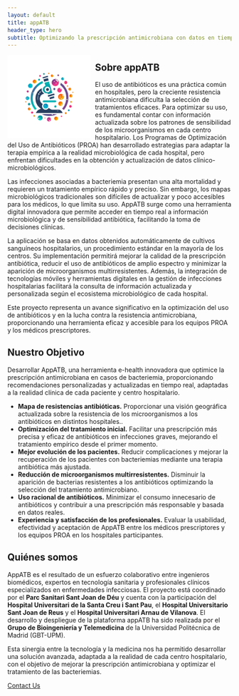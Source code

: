 ```yaml
---
layout: default
title: appATB
header_type: hero
subtitle: Optimizando la prescripción antimicrobiana con datos en tiempo real
---
```

<div style="float: left; margin-right: 10px;">
  <img src="assets/logos/logo512.png" alt="Texto alternativo" width="187">
</div>

## Sobre appATB

El uso de antibióticos es una práctica común en hospitales, pero la creciente resistencia antimicrobiana dificulta la selección de tratamientos eficaces. Para optimizar su uso, es fundamental contar con información actualizada sobre los patrones de sensibilidad de los microorganismos en cada centro hospitalario. Los Programas de Optimización del Uso de Antibióticos (PROA) han desarrollado estrategias para adaptar la terapia empírica a la realidad microbiológica de cada hospital, pero enfrentan dificultades en la obtención y actualización de datos clínico-microbiológicos.

Las infecciones asociadas a bacteriemia presentan una alta mortalidad y requieren un tratamiento empírico rápido y preciso. Sin embargo, los mapas microbiológicos tradicionales son difíciles de actualizar y poco accesibles para los médicos, lo que limita su uso. AppATB surge como una herramienta digital innovadora que permite acceder en tiempo real a información microbiológica y de sensibilidad antibiótica, facilitando la toma de decisiones clínicas.

La aplicación se basa en datos obtenidos automáticamente de cultivos sanguíneos hospitalarios, un procedimiento estándar en la mayoría de los centros. Su implementación permitirá mejorar la calidad de la prescripción antibiótica, reducir el uso de antibióticos de amplio espectro y minimizar la aparición de microorganismos multirresistentes. Además, la integración de tecnologías móviles y herramientas digitales en la gestión de infecciones hospitalarias facilitará la consulta de información actualizada y personalizada según el ecosistema microbiológico de cada hospital.

Este proyecto representa un avance significativo en la optimización del uso de antibióticos y en la lucha contra la resistencia antimicrobiana, proporcionando una herramienta eficaz y accesible para los equipos PROA y los médicos prescriptores.


## Nuestro Objetivo

Desarrollar AppATB, una herramienta e-health innovadora que optimice la prescripción antimicrobiana en casos de bacteriemia, proporcionando recomendaciones personalizadas y actualizadas en tiempo real, adaptadas a la realidad clínica de cada paciente y centro hospitalario.

+ <b>Mapa de resistencias antibióticas.</b>
Proporcionar una visión geográfica actualizada sobre la resistencia de los microorganismos a los antibióticos en distintos hospitales..
+  <b>Optimización del tratamiento inicial.</b>
Facilitar una prescripción más precisa y eficaz de antibióticos en infecciones graves, mejorando el tratamiento empírico desde el primer momento.
+ <b>Mejor evolución de los pacientes.</b>
Reducir complicaciones y mejorar la recuperación de los pacientes con bacteriemias mediante una terapia antibiótica más ajustada.
+ <b>Reducción de microorganismos multirresistentes.</b>
Disminuir la aparición de bacterias resistentes a los antibióticos optimizando la selección del tratamiento antimicrobiano.
+ <b>Uso racional de antibióticos.</b>
Minimizar el consumo innecesario de antibióticos y contribuir a una prescripción más responsable y basada en datos reales.
+ <b>Experiencia y satisfacción de los profesionales.</b>
Evaluar la usabilidad, efectividad y aceptación de AppATB entre los médicos prescriptores y los equipos PROA en los hospitales participantes.

## Quiénes somos

AppATB es el resultado de un esfuerzo colaborativo entre ingenieros biomédicos, expertos en tecnología sanitaria y profesionales clínicos especializados en enfermedades infecciosas.
El proyecto está coordinado por el <b>Parc Sanitari Sant Joan de Déu</b> y cuenta con la participación del <b>Hospital Universitari de la Santa Creu i Sant Pau</b>, el <b>Hospital Universitario Sant Joan de Reus</b> y el <b>Hospital Universitari Arnau de Vilanova</b>.
El desarrollo y despliegue de la plataforma appATB ha sido realizada por el <b>Grupo de Bioingeniería y Telemedicina</b> de la Universidad Politécnica de Madrid (GBT-UPM).

Esta sinergia entre la tecnología y la medicina nos ha permitido desarrollar una solución avanzada, adaptada a la realidad de cada centro hospitalario, con el objetivo de mejorar la prescripción antimicrobiana y optimizar el tratamiento de las bacteriemias.


[Contact Us](mailto:ParcSanitari.servei.infeccions@sjd.es)
